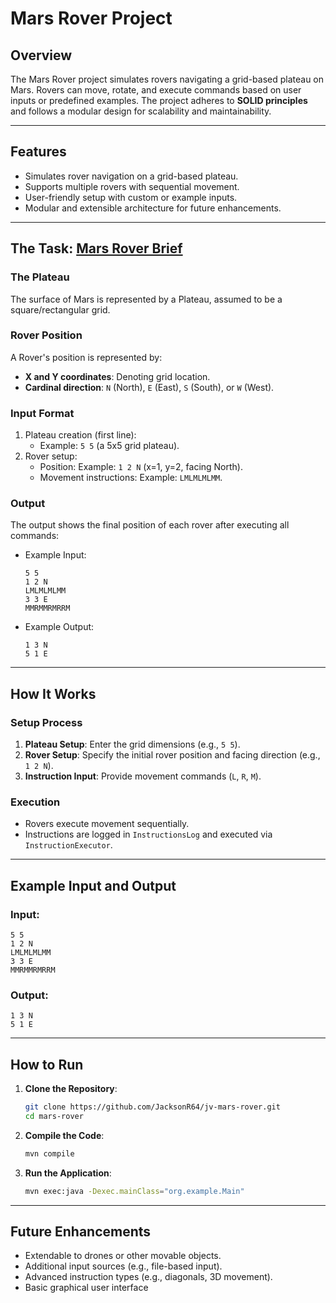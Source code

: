 # Mars Rover Project

## Overview
The Mars Rover project simulates rovers navigating a grid-based plateau on Mars. Rovers can move, rotate, and execute commands based on user inputs or predefined examples. The project adheres to **SOLID principles** and follows a modular design for scalability and maintainability.

---

## Features
- Simulates rover navigation on a grid-based plateau.
- Supports multiple rovers with sequential movement.
- User-friendly setup with custom or example inputs.
- Modular and extensible architecture for future enhancements.

---

## The Task: [Mars Rover Brief](https://github.com/JacksonR64/mars-rover-brief)

### The Plateau
The surface of Mars is represented by a Plateau, assumed to be a square/rectangular grid.

### Rover Position
A Rover's position is represented by:
- **X and Y coordinates**: Denoting grid location.
- **Cardinal direction**: `N` (North), `E` (East), `S` (South), or `W` (West).

### Input Format
1. Plateau creation (first line):
    - Example: `5 5` (a 5x5 grid plateau).
2. Rover setup:
    - Position: Example: `1 2 N` (x=1, y=2, facing North).
    - Movement instructions: Example: `LMLMLMLMM`.

### Output
The output shows the final position of each rover after executing all commands:
- Example Input:
  ```
  5 5
  1 2 N
  LMLMLMLMM
  3 3 E
  MMRMMRMRRM
  ```
- Example Output:
  ```
  1 3 N
  5 1 E
  ```

---

## How It Works

### Setup Process
1. **Plateau Setup**: Enter the grid dimensions (e.g., `5 5`).
2. **Rover Setup**: Specify the initial rover position and facing direction (e.g., `1 2 N`).
3. **Instruction Input**: Provide movement commands (`L`, `R`, `M`).

### Execution
- Rovers execute movement sequentially.
- Instructions are logged in `InstructionsLog` and executed via `InstructionExecutor`.

---

## Example Input and Output

### Input:
```
5 5
1 2 N
LMLMLMLMM
3 3 E
MMRMMRMRRM
```

### Output:
```
1 3 N
5 1 E
```

---

## How to Run

1. **Clone the Repository**:
   ```bash
   git clone https://github.com/JacksonR64/jv-mars-rover.git
   cd mars-rover
   ```

2. **Compile the Code**:
   ```bash
   mvn compile
   ```

3. **Run the Application**:
   ```bash
   mvn exec:java -Dexec.mainClass="org.example.Main"
   ```

---

## Future Enhancements
- Extendable to drones or other movable objects.
- Additional input sources (e.g., file-based input).
- Advanced instruction types (e.g., diagonals, 3D movement).
- Basic graphical user interface
